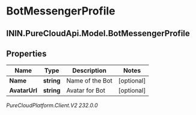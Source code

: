 # BotMessengerProfile

## ININ.PureCloudApi.Model.BotMessengerProfile

## Properties

|Name | Type | Description | Notes|
|------------ | ------------- | ------------- | -------------|
| **Name** | **string** | Name of the Bot | [optional] |
| **AvatarUrl** | **string** | Avatar for Bot | [optional] |



_PureCloudPlatform.Client.V2 232.0.0_
